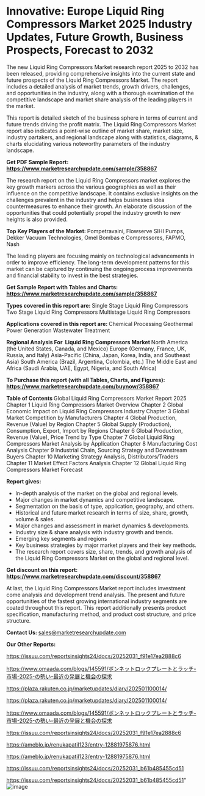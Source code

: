 # Innovative: Europe Liquid Ring Compressors Market 2025 Industry Updates, Future Growth, Business Prospects, Forecast to 2032

The new Liquid Ring Compressors Market research report 2025 to 2032 has been released, providing comprehensive insights into the current state and future prospects of the Liquid Ring Compressors Market. The report includes a detailed analysis of market trends, growth drivers, challenges, and opportunities in the industry, along with a thorough examination of the competitive landscape and market share analysis of the leading players in the market.

This report is detailed sketch of the business sphere in terms of current and future trends driving the profit matrix. The Liquid Ring Compressors Market report also indicates a point-wise outline of market share, market size, industry partakers, and regional landscape along with statistics, diagrams, &amp; charts elucidating various noteworthy parameters of the industry landscape.

<strong><b>Get PDF Sample Report: <a href=https://www.marketresearchupdate.com/sample/358867>https://www.marketresearchupdate.com/sample/358867</a></b></strong>

The research report on the Liquid Ring Compressors market explores the key growth markers across the various geographies as well as their influence on the competitive landscape. It contains exclusive insights on the challenges prevalent in the industry and helps businesses idea countermeasures to enhance their growth. An elaborate discussion of the opportunities that could potentially propel the industry growth to new heights is also provided.

<strong><b>Top Key Players of the Market:
</b></strong>Pompetravaini, Flowserve SIHI Pumps, Dekker Vacuum Technologies, Omel Bombas e Compressores, FAPMO, Nash<strong><b>
</b></strong>

The leading players are focusing mainly on technological advancements in order to improve efficiency. The long-term development patterns for this market can be captured by continuing the ongoing process improvements and financial stability to invest in the best strategies.

<strong><b>Get Sample Report with Tables and Charts: <a href=https://www.marketresearchupdate.com/sample/358867>https://www.marketresearchupdate.com/sample/358867</a></b></strong>

<strong><b>Types covered in this report are:
</b></strong>Single Stage Liquid Ring Compressors
Two Stage Liquid Ring Compressors
Multistage Liquid Ring Compressors<strong><b>
</b></strong>

<strong><b>Applications covered in this report are:
</b></strong>Chemical Processing
Geothermal Power Generation
Wastewater Treatment<strong><b>
</b></strong>

<strong><b>Regional Analysis For  Liquid Ring Compressors Market</b></strong><strong><b>
</b></strong>North America (the United States, Canada, and Mexico)
Europe (Germany, France, UK, Russia, and Italy)
Asia-Pacific (China, Japan, Korea, India, and Southeast Asia)
South America (Brazil, Argentina, Colombia, etc.)
The Middle East and Africa (Saudi Arabia, UAE, Egypt, Nigeria, and South Africa)

<strong><b>To Purchase this report (with all Tables, Charts, and Figures): <a href=https://www.marketresearchupdate.com/buynow/358867>https://www.marketresearchupdate.com/buynow/358867</a></b></strong>

<strong><b>Table of Contents</b></strong><strong><b>
</b></strong>Global Liquid Ring Compressors Market Report 2025
Chapter 1 Liquid Ring Compressors Market Overview
Chapter 2 Global Economic Impact on Liquid Ring Compressors Industry
Chapter 3 Global Market Competition by Manufacturers
Chapter 4 Global Production, Revenue (Value) by Region
Chapter 5 Global Supply (Production), Consumption, Export, Import by Regions
Chapter 6 Global Production, Revenue (Value), Price Trend by Type
Chapter 7 Global Liquid Ring Compressors Market Analysis by Application
Chapter 8 Manufacturing Cost Analysis
Chapter 9 Industrial Chain, Sourcing Strategy and Downstream Buyers
Chapter 10 Marketing Strategy Analysis, Distributors/Traders
Chapter 11 Market Effect Factors Analysis
Chapter 12 Global Liquid Ring Compressors Market Forecast

<strong><b>Report gives:</b></strong>

- In-depth analysis of the market on the global and regional levels.
- Major changes in market dynamics and competitive landscape.
- Segmentation on the basis of type, application, geography, and others.
- Historical and future market research in terms of size, share, growth, volume &amp; sales.
- Major changes and assessment in market dynamics &amp; developments.
- Industry size &amp; share analysis with industry growth and trends.
- Emerging key segments and regions
- Key business strategies by major market players and their key methods.
- The research report covers size, share, trends, and growth analysis of the Liquid Ring Compressors Market on the global and regional level.

<strong><b>Get discount on this report: <a href=https://www.marketresearchupdate.com/discount/358867>https://www.marketresearchupdate.com/discount/358867</a></b></strong>

At last, the Liquid Ring Compressors Market report includes investment come analysis and development trend analysis. The present and future opportunities of the fastest growing international industry segments are coated throughout this report. This report additionally presents product specification, manufacturing method, and product cost structure, and price structure.

<strong><b>Contact Us:
</b></strong>sales@marketresearchupdate.com

<strong>Our Other Reports:</strong>

<a href=https://issuu.com/reportsinsights24/docs/20252031_f91e17ea2888c6>https://issuu.com/reportsinsights24/docs/20252031_f91e17ea2888c6</a>

<a href=https://www.omaada.com/blogs/145591/ボンネットロックプレートとラッチ-市場-2025-の勢い-最近の発展と機会の探求>https://www.omaada.com/blogs/145591/ボンネットロックプレートとラッチ-市場-2025-の勢い-最近の発展と機会の探求</a>

<a href=https://plaza.rakuten.co.jp/marketupdates/diary/202501100014/>https://plaza.rakuten.co.jp/marketupdates/diary/202501100014/</a>

<a href=https://plaza.rakuten.co.jp/marketupdates/diary/202501100014/>https://plaza.rakuten.co.jp/marketupdates/diary/202501100014/</a>

<a href=https://www.omaada.com/blogs/145591/ボンネットロックプレートとラッチ-市場-2025-の勢い-最近の発展と機会の探求>https://www.omaada.com/blogs/145591/ボンネットロックプレートとラッチ-市場-2025-の勢い-最近の発展と機会の探求</a>

<a href=https://issuu.com/reportsinsights24/docs/20252031_f91e17ea2888c6>https://issuu.com/reportsinsights24/docs/20252031_f91e17ea2888c6</a>

<a href=https://ameblo.jp/renukapatil123/entry-12881975876.html>https://ameblo.jp/renukapatil123/entry-12881975876.html</a>

<a href=https://ameblo.jp/renukapatil123/entry-12881975876.html>https://ameblo.jp/renukapatil123/entry-12881975876.html</a>

<a href=https://issuu.com/reportsinsights24/docs/20252031_b61b485455cd51>https://issuu.com/reportsinsights24/docs/20252031_b61b485455cd51</a>

<a href=https://issuu.com/reportsinsights24/docs/20252031_b61b485455cd51>https://issuu.com/reportsinsights24/docs/20252031_b61b485455cd51</a>"
![image](https://github.com/user-attachments/assets/cd8ac417-f5a4-49a4-8f50-aa343c86146d)
